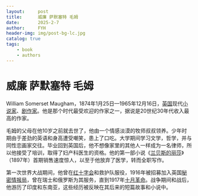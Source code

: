 ```yaml
---
layout:     post
title:      威廉 萨默塞特 毛姆
date:       2025-2-7
author:     FYH
header-img: img/post-bg-lc.jpg
catalog: true
tags:
    - book
    - authors
---
```


# 威廉 萨默塞特 毛姆

William Somerset Maugham，1874年1月25日—1965年12月16日，[英国](https://zh.wikipedia.org/wiki/英国)现代[小说家](https://zh.wikipedia.org/wiki/小說家)、[剧作家](https://zh.wikipedia.org/wiki/劇作家)。他是那个时代最受欢迎的作家之一，据说是20世纪30年代收入最高的作家。

毛姆的父母在他10岁之前就去世了，他由一个情感淡漠的牧师叔叔领养。少年时期由于差劲的英语和身高遭受嘲笑，患上了口吃。大学期间学习文学，哲学，并与同性恋画家交往。毕业回到英国后，他不想像家里的其他人一样成为一名律师，所以他接受了培训，取得了妇产科医生的资格。他的第一部小说《[兰贝斯的丽莎](https://zh.wikipedia.org/w/index.php?title=兰贝斯的丽莎&action=edit&redlink=1)》（1897年）首期销售速度惊人，以至于他放弃了医学，转而全职写作。

第一次世界大战期间，他曾在[红十字会](https://zh.wikipedia.org/wiki/红十字会)和救护队服役，1916年被招募加入英国[秘密情报局](https://zh.wikipedia.org/wiki/秘密情报局)，曾在瑞士和俄罗斯为其服务，直到1917年[十月革命](https://zh.wikipedia.org/wiki/十月革命)。战争期间和战后，他游历了印度和东南亚，这些经历被反映在其后来的短篇故事和小说中。
